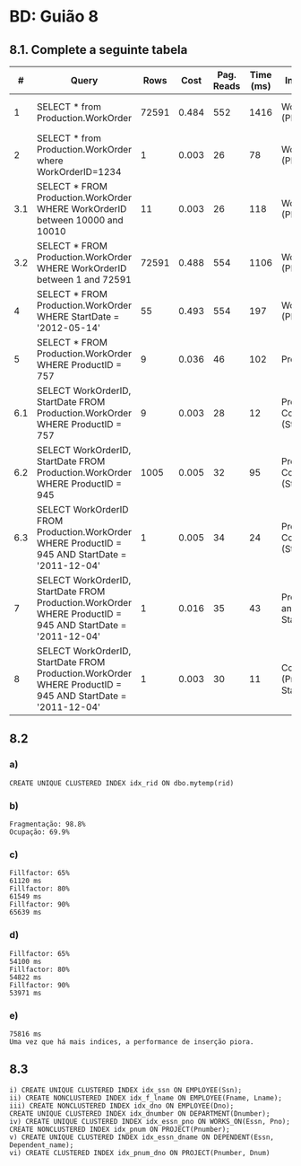 # BD: Guião 8

## ​8.1. Complete a seguinte tabela

| #   | Query                                                                                                      | Rows  | Cost  | Pag. Reads | Time (ms) | Index used                       | Index Op.                   | Discussion |
| --- | ---------------------------------------------------------------------------------------------------------- | ----- | ----- | ---------- | --------- | -------------------------------- | --------------------------- | ---------- |
| 1   | SELECT \* from Production.WorkOrder                                                                        | 72591 | 0.484 | 552        | 1416      | WorkOrderID (PK)                 | Clustered Index Scan        |            |
| 2   | SELECT \* from Production.WorkOrder where WorkOrderID=1234                                                 | 1     | 0.003 | 26         | 78        | WorkOrderID (PK)                 | Clustered Index Seek        |            |
| 3.1 | SELECT \* FROM Production.WorkOrder WHERE WorkOrderID between 10000 and 10010                              | 11    | 0.003 | 26         | 118       | WorkOrderID (PK)                 | Clustered Index Seek        |            |
| 3.2 | SELECT \* FROM Production.WorkOrder WHERE WorkOrderID between 1 and 72591                                  | 72591 | 0.488 | 554        | 1106      | WorkOrderID (PK)                 | Clustered Index Seek        |            |
| 4   | SELECT \* FROM Production.WorkOrder WHERE StartDate = '2012-05-14'                                         | 55    | 0.493 | 554        | 197       | WorkOrderID (PK)                 | Clustered Index Scan        |            |
| 5   | SELECT \* FROM Production.WorkOrder WHERE ProductID = 757                                                  | 9     | 0.036 | 46         | 102       | ProductID                        | Non Clustered Index Seek    |            |
| 6.1 | SELECT WorkOrderID, StartDate FROM Production.WorkOrder WHERE ProductID = 757                              | 9     | 0.003 | 28         | 12        | ProductID Covered (StartDate)    | Non Clustered Index Seek    |            |
| 6.2 | SELECT WorkOrderID, StartDate FROM Production.WorkOrder WHERE ProductID = 945                              | 1005  | 0.005 | 32         | 95        | ProductID Covered (StartDate)    | Non Clustered Index Seek    |            |
| 6.3 | SELECT WorkOrderID FROM Production.WorkOrder WHERE ProductID = 945 AND StartDate = '2011-12-04'            | 1     | 0.005 | 34         | 24        | ProductID Covered (StartDate)    | Non Clustered Index Seek    |            |
| 7   | SELECT WorkOrderID, StartDate FROM Production.WorkOrder WHERE ProductID = 945 AND StartDate = '2011-12-04' | 1     | 0.016 | 35         | 43        | ProductID and StartDate          | Non Clustered Index Seek 2x |            |
| 8   | SELECT WorkOrderID, StartDate FROM Production.WorkOrder WHERE ProductID = 945 AND StartDate = '2011-12-04' | 1     | 0.003 | 30         | 11        | Composite (ProductID, StartDate) | Non Clustered Index Seek    |            |

## ​8.2

### a)

```
CREATE UNIQUE CLUSTERED INDEX idx_rid ON dbo.mytemp(rid)
```

### b)

```
Fragmentação: 98.8%
Ocupação: 69.9%
```

### c)

```
Fillfactor: 65%
61120 ms
Fillfactor: 80%
61549 ms
Fillfactor: 90%
65639 ms
```

### d)

```
Fillfactor: 65%
54100 ms
Fillfactor: 80%
54822 ms
Fillfactor: 90%
53971 ms
```

### e)

```
75816 ms
Uma vez que há mais indices, a performance de inserção piora.
```

## ​8.3

```
i) CREATE UNIQUE CLUSTERED INDEX idx_ssn ON EMPLOYEE(Ssn);
ii) CREATE NONCLUSTERED INDEX idx_f_lname ON EMPLOYEE(Fname, Lname);
iii) CREATE NONCLUSTERED INDEX idx_dno ON EMPLOYEE(Dno);
CREATE UNIQUE CLUSTERED INDEX idx_dnumber ON DEPARTMENT(Dnumber);
iv) CREATE UNIQUE CLUSTERED INDEX idx_essn_pno ON WORKS_ON(Essn, Pno);
CREATE NONCLUSTERED INDEX idx_pnum ON PROJECT(Pnumber);
v) CREATE UNIQUE CLUSTERED INDEX idx_essn_dname ON DEPENDENT(Essn, Dependent_name);
vi) CREATE CLUSTERED INDEX idx_pnum_dno ON PROJECT(Pnumber, Dnum)
```
